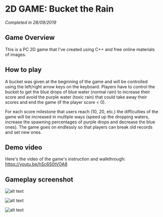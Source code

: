 # 2D GAME: Bucket the Rain
_Completed in 28/09/2019_

## Game Overview
  This is a PC 2D game that I've created using C++ and free online materials of images.

## How to play
  A bucket was given at the beginning of the game and will be controlled using the left/right arrow keys on the keyboard. Players have to control the bucket to get the blue drops of blue water (normal rain) to increase their score and avoid the purple water (toxic rain) that could take away their scores and end the game (if the player score < 0).
  
  For each score milestone that users reach (10, 20, etc.) the difficulties of the game will be increased in multiple ways (speed up the dropping waters, increase the spawning percentages of purple drops and decrease the blue ones). The game goes on endlessly so that players can break old records and set new ones.
## Demo video
   Here's the video of the game's instruction and walkthrough: https://youtu.be/hSc6S0tVOA8
## Gameplay screenshot
![alt text](https://github.com/tmtrungg/2Dgame-Bucket-the-Rain/blob/main/rain_demo/0.png)

![alt text](https://github.com/tmtrungg/2Dgame-Bucket-the-Rain/blob/main/rain_demo/1.png)

![alt text](https://github.com/tmtrungg/2Dgame-Bucket-the-Rain/blob/main/rain_demo/2.png)


